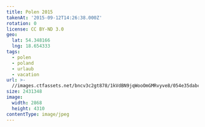 ```yaml
---
title: Polen 2015
takenAt: '2015-09-12T14:26:38.000Z'
rotation: 0
license: CC BY-ND 3.0
geo:
  lat: 54.348166
  lng: 18.654333
tags:
  - polen
  - poland
  - urlaub
  - vacation
url: >-
  //images.ctfassets.net/bncv3c2gt878/1kVdBN9jqWooOmGMRvyve8/054e35dabc9c47de0222a74ae0d302f8/polen-2015_25657117760_o
size: 2431348
image:
  width: 2868
  height: 4310
contentType: image/jpeg
---
```


